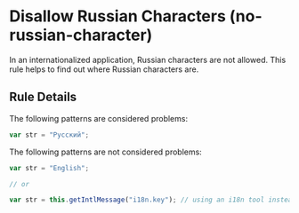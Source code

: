 # Disallow Russian Characters (no-russian-character)

In an internationalized application, Russian characters are not allowed. This rule helps to find out where Russian characters are.

## Rule Details

The following patterns are considered problems:

```js
var str = "Русский";
```

The following patterns are not considered problems:

```js
var str = "English";

// or

var str = this.getIntlMessage("i18n.key"); // using an i18n tool instead of regular Russian characters
```
